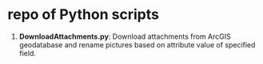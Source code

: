 # repo of Python scripts
1. **DownloadAttachments.py**: Download attachments from ArcGIS geodatabase and rename pictures based on attribute value of specified field.
